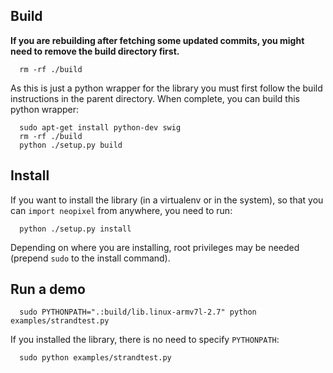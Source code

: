 ## Build

**If you are rebuilding after fetching some updated commits, you might need to
remove the build directory first.**
```
  rm -rf ./build
```

As this is just a python wrapper for the library you must first follow
the build instructions in the parent directory.
When complete, you can build this python wrapper:
```
  sudo apt-get install python-dev swig
  rm -rf ./build
  python ./setup.py build
```

## Install

If you want to install the library (in a virtualenv or in the system), so that you can `import neopixel` from anywhere, you need to run:

```
  python ./setup.py install
```

Depending on where you are installing, root privileges may be needed (prepend `sudo` to the install command).


## Run a demo

```
  sudo PYTHONPATH=".:build/lib.linux-armv7l-2.7" python examples/strandtest.py
```

If you installed the library, there is no need to specify `PYTHONPATH`:

```
  sudo python examples/strandtest.py
```
